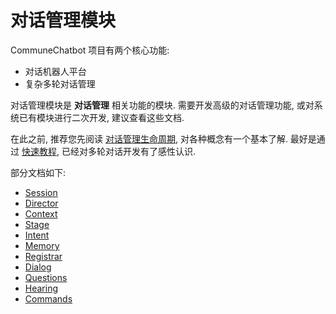# 对话管理模块

CommuneChatbot 项目有两个核心功能:

- 对话机器人平台
- 复杂多轮对话管理

对话管理模块是 __对话管理__ 相关功能的模块.
需要开发高级的对话管理功能, 或对系统已有模块进行二次开发, 建议查看这些文档.

在此之前, 推荐您先阅读 [对话管理生命周期](/docs/dm-lifecircle.md), 对各种概念有一个基本了解. 最好是通过 [快速教程](/docs/lesions/index.md),
已经对多轮对话开发有了感性认识.

部分文档如下:

*   [Session](/docs/dm/session.md)
*   [Director](/docs/dm/Director.md)
*   [Context](/docs/dm/context.md)
*   [Stage](/docs/dm/stage.md)
*   [Intent](/docs/dm/intent.md)
*   [Memory](/docs/dm/memory.md)
*   [Registrar](/docs/dm/registrar.md)
*   [Dialog](/docs/dm/dialog.md)
*   [Questions](/docs/dm/questions.md)
*   [Hearing](/docs/dm/hearing.md)
*   [Commands](/docs/dm/commands.md)
